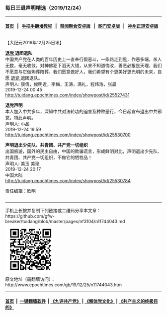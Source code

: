### 每日三退声明精选（2019/12/24）
------------------------

#### [首页](https://github.com/gfw-breaker/banned-news/blob/master/README.md) &nbsp;&nbsp;|&nbsp;&nbsp; [手把手翻墙教程](https://github.com/gfw-breaker/guides/wiki) &nbsp;&nbsp;|&nbsp;&nbsp; [禁闻聚合安卓版](https://github.com/gfw-breaker/bn-android) &nbsp;&nbsp;|&nbsp;&nbsp; [网门安卓版](https://github.com/oGate2/oGate) &nbsp;&nbsp;|&nbsp;&nbsp; [神州正道安卓版](https://github.com/SzzdOgate/update) 



<div class="column" id="artbody" itemprop="articleBody">
 <!-- article content begin -->
 <p>
  【大纪元2019年12月25日讯】
 </p>
 <p>
  <strong>
   <a href="http://www.epochtimes.com/gb/tag/%E9%80%80%E5%85%9A.html">
    退党
   </a>
   退团退队
  </strong>
  <br/>
  中国共产党在人类的百年历史上一直奉行假恶斗，一条路走到黑，作恶多端，杀人无数，毫无收敛，对神佛犯下滔天大错，从来不知道悔改，善恶必报是天理，我们不愿意与它做殉葬陪葬，我们愿意做好人，我们希望有个更美好更光明的未来，自愿
  <a href="http://www.epochtimes.com/gb/tag/%E9%80%80%E5%85%9A.html">
   退党
  </a>
  退团退队。
  <br/>
  声明人: 康倩，候明近，李梅，王涛，满礼，程炜浩，张晨
  <br/>
  2019-12-24 00:45
  <br/>
  <a href="http://tuidang.epochtimes.com/index/showpost/id/25527431">
   http://tuidang.epochtimes.com/index/showpost/id/25527431
  </a>
 </p>
 <p>
  <strong>
   退党声明
  </strong>
  <br/>
  本人加入中共多年，深知中共对法轮功的迫害及种种恶行，今日起宣布退出中共邪党，特此声明。
  <br/>
  声明人: 小品
  <br/>
  2019-12-24 19:59
  <br/>
  <a href="http://tuidang.epochtimes.com/index/showpost/id/25530700">
   http://tuidang.epochtimes.com/index/showpost/id/25530700
  </a>
 </p>
 <p>
  <strong>
   声明退出少先队、共青团、共产党一切组织
  </strong>
  <br/>
  出国旅游，国外的民主自由，中国的欺骗谎言，形成鲜明对比，声明退出少先队、共青团、共产党一切组织，不做它的牺牲品！
  <br/>
  声明人: 美玉 美玲
  <br/>
  2019-12-24 20:17
  <br/>
  中国大陆
  <br/>
  <a href="http://tuidang.epochtimes.com/index/showpost/id/25530784">
   http://tuidang.epochtimes.com/index/showpost/id/25530784
  </a>
 </p>
 <p>
  责任编辑：欣明
 </p>
 <!-- article content end -->
 <div id="below_article_ad">
  <div id="below_article_ad_inner">
  </div>
 </div>
</div>

<hr/>
手机上长按并复制下列链接或二维码分享本文章：<br/>
https://github.com/gfw-breaker/tuidang/blob/master/pages/nf3104/n11744043.md <br/>
<a href='https://github.com/gfw-breaker/tuidang/blob/master/pages/nf3104/n11744043.md'><img src='https://github.com/gfw-breaker/tuidang/blob/master/pages/nf3104/n11744043.md.png'/></a> <br/>
原文地址（需翻墙访问）：http://www.epochtimes.com/gb/19/12/25/n11744043.htm


------------------------
#### [首页](https://github.com/gfw-breaker/banned-news/blob/master/README.md) &nbsp;|&nbsp; [一键翻墙软件](https://github.com/gfw-breaker/nogfw/blob/master/README.md) &nbsp;| [《九评共产党》](https://github.com/gfw-breaker/9ping.md/blob/master/README.md#九评之一评共产党是什么) | [《解体党文化》](https://github.com/gfw-breaker/jtdwh.md/blob/master/README.md) | [《共产主义的终极目的》](https://github.com/gfw-breaker/gczydzjmd.md/blob/master/README.md)


<img src='http://gfw-breaker.win/tuidang/pages/nf3104/n11744043.md' width='0px' height='0px'/>